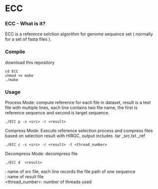 # ECC
### ECC - What is it?
ECC is a reference selction algorithm for genome sequence set ( normally for a set of fasta files ). 
 <br />

### Compile
download this repository <br />
```
cd ECC
chmod +x make
./make
```
### Usage
Process Mode: compute reference for each file in dataset, result is a text file with multiple lines, each line contains two file name, the first is reference sequence and second is target sequence.
```
./ECC p -s <src> -r <result>
```
Compress Mode: Execute reference selection process and compress files based on selection result with HIRGC, output includes <result>.tar <result>_src.txt <result>_ref
```
./ECC c -s <src> -r <result> -t <thread_number> 
```
Decompress Mode: decompress file
```
./ECC d  <result>
```
 
<src>: name of src file, each line records the file path of one sequence  <br />
<result>: name of result file  <br />
<thread_number>: number of threads used   <br />

